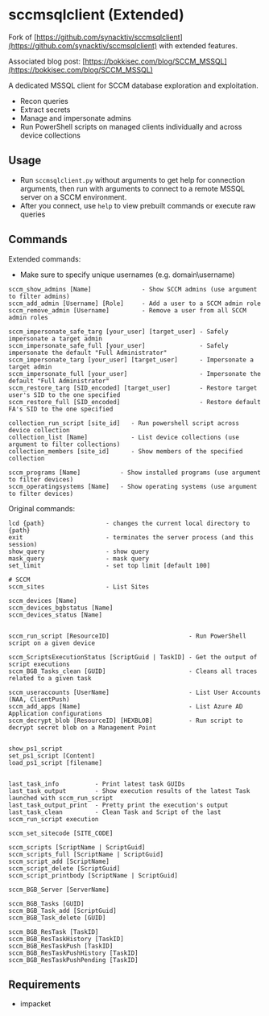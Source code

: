 # sccmsqlclient (Extended)

Fork of [https://github.com/synacktiv/sccmsqlclient](https://github.com/synacktiv/sccmsqlclient) with extended features.

Associated blog post: [https://bokkisec.com/blog/SCCM_MSSQL](https://bokkisec.com/blog/SCCM_MSSQL)

A dedicated MSSQL client for SCCM database exploration and exploitation.
- Recon queries
- Extract secrets
- Manage and impersonate admins
- Run PowerShell scripts on managed clients individually and across device collections

## Usage
- Run `sccmsqlclient.py` without arguments to get help for connection arguments, then run with arguments to connect to a remote MSSQL server on a SCCM environment.
- After you connect, use `help` to view prebuilt commands or execute raw queries

## Commands 

Extended commands:
- Make sure to specify unique usernames (e.g. domain\username)
```
sccm_show_admins [Name]              - Show SCCM admins (use argument to filter admins)
sccm_add_admin [Username] [Role]     - Add a user to a SCCM admin role
sccm_remove_admin [Username]         - Remove a user from all SCCM admin roles

sccm_impersonate_safe_targ [your_user] [target_user] - Safely impersonate a target admin
sccm_impersonate_safe_full [your_user]               - Safely impersonate the default "Full Administrator"
sccm_impersonate_targ [your_user] [target_user]      - Impersonate a target admin
sccm_impersonate_full [your_user]                    - Impersonate the default "Full Administrator"
sccm_restore_targ [SID_encoded] [target_user]        - Restore target user's SID to the one specified
sccm_restore_full [SID_encoded]                      - Restore default FA's SID to the one specified

collection_run_script [site_id]   - Run powershell script across device collection
collection_list [Name]            - List device collections (use argument to filter collections)
collection_members [site_id]      - Show members of the specified collection

sccm_programs [Name]           - Show installed programs (use argument to filter devices)
sccm_operatingsystems [Name]   - Show operating systems (use argument to filter devices)
```

Original commands:
```
lcd {path}                 - changes the current local directory to {path}
exit                       - terminates the server process (and this session)
show_query                 - show query
mask_query                 - mask query
set_limit                  - set top limit [default 100]

# SCCM
sccm_sites                 - List Sites

sccm_devices [Name]
sccm_devices_bgbstatus [Name]
sccm_devices_status [Name]


sccm_run_script [ResourceID]                      - Run PowerShell script on a given device

sccm_ScriptsExecutionStatus [ScriptGuid | TaskID] - Get the output of script executions
sccm_BGB_Tasks_clean [GUID]                       - Cleans all traces related to a given task
    
sccm_useraccounts [UserName]                      - List User Accounts (NAA, ClientPush)
sccm_add_apps [Name]                              - List Azure AD Application configurations
sccm_decrypt_blob [ResourceID] [HEXBLOB]          - Run script to decrypt secret blob on a Management Point
    

show_ps1_script
set_ps1_script [Content]
load_ps1_script [filename]

    
last_task_info          - Print latest task GUIDs
last_task_output        - Show execution results of the latest Task launched with sccm_run_script
last_task_output_print  - Pretty print the execution's output
last_task_clean         - Clean Task and Script of the last sccm_run_script execution

sccm_set_sitecode [SITE_CODE]

sccm_scripts [ScriptName | ScriptGuid]
sccm_scripts_full [ScriptName | ScriptGuid]
sccm_script_add [ScriptName]
sccm_script_delete [ScriptGuid]
sccm_script_printbody [ScriptName | ScriptGuid]

sccm_BGB_Server [ServerName]

sccm_BGB_Tasks [GUID]
sccm_BGB_Task_add [ScriptGuid]
sccm_BGB_Task_delete [GUID]

sccm_BGB_ResTask [TaskID]
sccm_BGB_ResTaskHistory [TaskID]
sccm_BGB_ResTaskPush [TaskID]
sccm_BGB_ResTaskPushHistory [TaskID]
sccm_BGB_ResTaskPushPending [TaskID]
```

## Requirements
- impacket